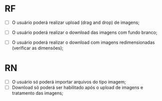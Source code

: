 # RF

- [ ] O usuário poderá realizar upload (drag and drop) de imagens;
- [ ] O usuário poderá realizar o download das imagens com fundo branco;
- [ ] O usuário poderá realizar o download com imagens redimensionadas (verificar as dimensões);


# RN

- [ ] O usuário só poderá importar arquivos do tipo imagem;
- [ ] Download só poderá ser habilitado após o upload de imagens e tratamento das imagens;